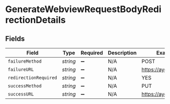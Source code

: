 # GenerateWebviewRequestBodyRedirectionDetails


## Fields

| Field                 | Type                  | Required              | Description           | Example               |
| --------------------- | --------------------- | --------------------- | --------------------- | --------------------- |
| `failureMethod`       | *string*              | :heavy_minus_sign:    | N/A                   | POST                  |
| `failureURL`          | *string*              | :heavy_minus_sign:    | N/A                   | https://ayoconnect.id |
| `redirectionRequired` | *string*              | :heavy_minus_sign:    | N/A                   | YES                   |
| `successMethod`       | *string*              | :heavy_minus_sign:    | N/A                   | PUT                   |
| `successURL`          | *string*              | :heavy_minus_sign:    | N/A                   | https://ayoconnect.id |